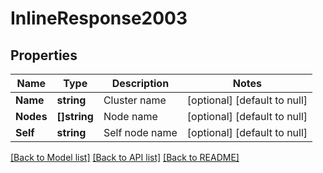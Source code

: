 # InlineResponse2003

## Properties
Name | Type | Description | Notes
------------ | ------------- | ------------- | -------------
**Name** | **string** | Cluster name | [optional] [default to null]
**Nodes** | **[]string** | Node name | [optional] [default to null]
**Self** | **string** | Self node name | [optional] [default to null]

[[Back to Model list]](../README.md#documentation-for-models) [[Back to API list]](../README.md#documentation-for-api-endpoints) [[Back to README]](../README.md)

